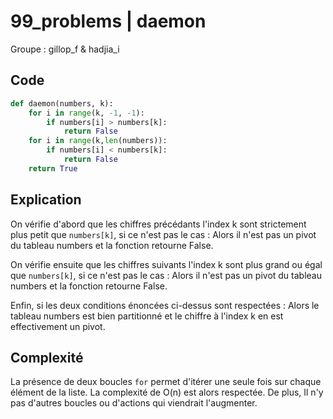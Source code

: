 # 99_problems | daemon
Groupe : gillop_f & hadjia_i

## Code
```python
def daemon(numbers, k):
    for i in range(k, -1, -1):
        if numbers[i] > numbers[k]:
            return False
    for i in range(k,len(numbers)):
        if numbers[i] < numbers[k]:
            return False
    return True
```

## Explication
On vérifie d'abord que les chiffres précédants l'index k sont strictement plus petit que `numbers[k]`, si ce n'est pas le cas : Alors il n'est pas un pivot du tableau numbers et la fonction retourne False.

On vérifie ensuite que les chiffres suivants l'index k sont plus grand ou égal que `numbers[k]`, si ce n'est pas le cas : Alors il n'est pas un pivot du tableau numbers et la fonction retourne False.

Enfin, si les deux conditions énoncées ci-dessus sont respectées : Alors le tableau numbers est bien partitionné et le chiffre à l'index k en est effectivement un pivot.

## Complexité
La présence de deux boucles `for` permet d'itérer une seule fois sur chaque élément de la liste.
La complexité de O(n) est alors respectée.
De plus, Il n'y pas d'autres boucles ou d'actions qui viendrait l'augmenter. 